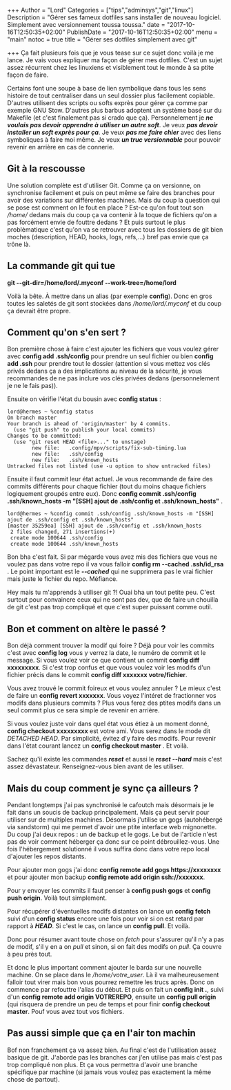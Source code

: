 +++
Author = "Lord"
Categories = ["tips","adminsys","git","linux"]
Description = "Gérer ses fameux dotfiles sans installer de nouveau logiciel. Simplement avec versionnement toussa toussa."
date = "2017-10-16T12:50:35+02:00"
PublishDate = "2017-10-16T12:50:35+02:00"
menu = "main"
notoc = true
title = "Gérer ses dotfiles simplement avec git"

+++
Ça fait plusieurs fois que je vous tease sur ce sujet donc voilà je me lance. Je vais vous expliquer ma façon de gérer mes dotfiles. C'est un sujet assez récurrent chez les linuxiens et visiblement tout le monde à sa ptite façon de faire.

Certains font une soupe à base de lien symbolique dans tous les sens histoire de tout centraliser dans un seul dossier plus facilement copiable. D'autres utilisent des scripts ou softs exprès pour gérer ça comme par exemple GNU Stow. D'autres plus barbus adoptent un système basé sur du Makefile (et c'est finalement pas si crado que ça). Personnelement je ***ne voulais pas devoir apprendre à utiliser un autre soft***. Je veux ***pas devoir installer un soft exprès pour ça***. Je veux ***pas me faire chier*** avec des liens symboliques à faire moi même. Je veux ***un truc versionnable*** pour pouvoir revenir en arrière en cas de connerie.

## Git à la rescousse
Une solution complète est d'utiliser Git. Comme ça on versionne, on synchronise facilement et puis on peut même se faire des branches pour avoir des variations sur différentes machines. Mais du coup la question qui se pose est comment on le fout en place ? Est-ce qu'on fout tout son */home/* dedans mais du coup ça va contenir à la toque de fichiers qu'on a pas forcément envie de fouttre dedans ? Et puis surtout le plus problèmatique c'est qu'on va se retrouver avec tous les dossiers de git bien moches (description, HEAD, hooks, logs, refs,…) bref pas envie que ça trône là.

## La commande git qui tue
**git --git-dir=/home/lord/.myconf --work-tree=/home/lord**

Voilà la bête. À mettre dans un alias (par exemple **config**). Donc en gros toutes les saletés de git sont stockées dans */home/lord/.myconf* et du coup ça devrait être propre.

## Comment qu'on s'en sert ?
Bon première chose à faire c'est ajouter les fichiers que vous voulez gérer avec **config add .ssh/config** pour prendre un seul fichier ou bien **config add .ssh** pour prendre tout le dossier (attention si vous mettez vos clés privés dedans ça a des implications au niveau de la sécurité, je vous recommandes de ne pas inclure vos clés privées dedans (personnelement je ne le fais pas)).

Ensuite on vérifie l'état du bousin avec **config status** :
```
lord@hermes ~ %config status
On branch master
Your branch is ahead of 'origin/master' by 4 commits.
  (use "git push" to publish your local commits)
Changes to be committed:
  (use "git reset HEAD <file>..." to unstage)
        new file:   .config/mpv/scripts/fix-sub-timing.lua
        new file:   .ssh/config
        new file:   .ssh/known_hosts
Untracked files not listed (use -u option to show untracked files)
```

Ensuite il faut commit leur état actuel. Je vous recommande de faire des commits différents pour chaque fichier (tout du moins chaque fichiers logiquement groupés entre eux). Donc **config commit .ssh/config .ssh/known_hosts -m "[SSH] ajout de .ssh/config et .ssh/known_hosts"** .
```
lord@hermes ~ %config commit .ssh/config .ssh/known_hosts -m "[SSH] ajout de .ssh/config et .ssh/known_hosts"
[master 35259ea] [SSH] ajout de .ssh/config et .ssh/known_hosts
 2 files changed, 271 insertions(+)
 create mode 100644 .ssh/config
 create mode 100644 .ssh/known_hosts
```

Bon bha c'est fait. Si par mégarde vous avez mis des fichiers que vous ne voulez pas dans votre repo il va vous falloir **config rm --cached .ssh/id_rsa** . Le point important est le ***--cached*** qui ne supprimera pas le vrai fichier mais juste le fichier du repo. Méfiance.

Hey mais tu m'apprends à utiliser git ?! Ouai bha un tout petite peu. C'est surtout pour convaincre ceux qui ne sont pas dev, que de faire un chouilla de git c'est pas trop compliqué et que c'est super puissant comme outil.

## Bon et comment on altère le passé ?
Bon déjà comment trouver la modif qui foire ? Déjà pour voir les commits c'est avec **config log** vous y verrez la date, le numéro de commit et le message. Si vous voulez voir ce que contient un commit **config diff xxxxxxxxx**. Si c'est trop confus et que vous voulez voir les modifs d'un fichier précis dans le commit **config diff xxxxxxx votre/fichier**.

Vous avez trouvé le commit foireux et vous voulez annuler ? Le mieux c'est de faire un **config revert xxxxxxx**. Vous voyez l'intéret de fractionner vos modifs dans plusieurs commits ? Plus vous ferez des ptites modifs dans un seul commit plus ce sera simple de revenir en arrière.

Si vous voulez juste voir dans quel état vous étiez à un moment donné, **config checkout xxxxxxxxx** est votre ami. Vous serez dans le mode dit *DETACHED HEAD*. Par simplicité, évitez d'y faire des modifs. Pour revenir dans l'état courant lancez un **config checkout master** . Et voilà.

Sachez qu'il existe les commandes ***reset*** et aussi le ***reset --hard*** mais c'est assez dévastateur. Renseignez-vous bien avant de les utiliser.

## Mais du coup comment je sync ça ailleurs ?
Pendant longtemps j'ai pas synchronisé le cafoutch mais désormais je le fait dans un soucis de backup principalement. Mais ça peut servir pour utiliser sur de multiples machines. Désormais j'utilise un gogs (autohébergé via sandstorm) qui me permet d'avoir une ptite interface web mignonette. Du coup j'ai deux repos : un de backup et le gogs. Le but de l'article n'est pas de voir comment héberger ça donc sur ce point débrouillez-vous. Une fois l'hébergement solutionné il vous suffira donc dans votre repo local d'ajouter les repos distants.

Pour ajouter mon gogs j'ai donc **config remote add gogs https://xxxxxxxx** et pour ajouter mon backup **config remote add origin ssh://xxxxxxx**.

Pour y envoyer les commits il faut penser à **config push gogs** et **config push origin**. Voilà tout simplement.

Pour récupérer d'éventuelles modifs distantes on lance un **config fetch** suivi d'un **config status** encore une fois pour voir si on est retard par rapport à ***HEAD***. Si c'est le cas, on lance un **config pull**. Et voilà.

Donc pour résumer avant toute chose on *fetch* pour s'assurer qu'il n'y a pas de modif, s'il y en a on *pull* et sinon, si on fait des modifs on *pull*. Ça couvre à peu près tout.

Et donc le plus important comment ajouter le barda sur une nouvelle machine. On se place dans le */home/votre_user*. Là il va malheureusement falloir tout virer mais bon vous pourrez remettre les trucs après. Donc on commence par refouttre l'alias du début. Et puis on fait un **config init .**, suivi d'un **config remote add origin VOTREREPO**, ensuite un **config pull origin** (qui risquera de prendre un peu de temps et pour finir **config checkout master**. Pouf vous avez tout vos fichiers.

## Pas aussi simple que ça en l'air ton machin
Bof non franchement ça va assez bien. Au final c'est de l'utilisation assez basique de git. J'aborde pas les branches car j'en utilise pas mais c'est pas trop compliqué non plus. Et ça vous permettra d'avoir une branche spécifique par machine (si jamais vous voulez pas exactement la même chose de partout).
